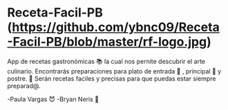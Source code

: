 # Receta-Facil-PB (https://github.com/ybnc09/Receta-Facil-PB/blob/master/rf-logo.jpg)

 
App de recetas gastronómicas :books: la cual nos pernite descubrir el arte
culinario. Encontrarás preparaciones para plato de entrada :sushi: , principal :spaghetti: y postre. :ice_cream:
Serán recetas faciles y precisas para que puedas estar siempre preparad@. 

-Paula Vargas :smiling_imp:
-Bryan Neris :penguin:

 
